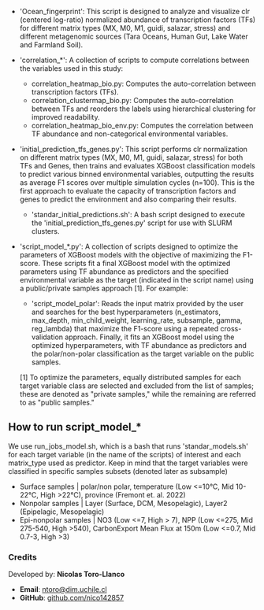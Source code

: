 - 'Ocean_fingerprint': This script is designed to analyze and visualize clr (centered log-ratio) normalized abundance of transcription factors (TFs) for different matrix types (MX, M0, M1, guidi, salazar, stress) and different metagenomic sources (Tara Oceans, Human Gut, Lake Water and Farmland Soil).

- 'correlation_*': A collection of scripts to compute correlations between the variables used in this study:
	- correlation_heatmap_bio.py: Computes the auto-correlation between transcription factors (TFs).
	- correlation_clustermap_bio.py: Computes the auto-correlation between TFs and reorders the labels using hierarchical clustering for improved readability.
	- correlation_heatmap_bio_env.py: Computes the correlation between TF abundance and non-categorical environmental variables.

- 'initial_prediction_tfs_genes.py': This script performs clr normalization on different matrix types (MX, M0, M1, guidi, salazar, stress) for both TFs and Genes, then trains and evaluates XGBoost classification models to predict various binned environmental variables, outputting the results as average F1 scores over multiple simulation cycles (n=100). This is the first approach to evaluate the capacity of transcription factors and genes to predict the environment and also comparing their results.
	- 'standar_initial_predictions.sh': A bash script designed to execute the 'initial_prediction_tfs_genes.py' script for use with SLURM clusters.

- 'script_model_*.py': A collection of scripts designed to optimize the parameters of XGBoost models with the objective of maximizing the F1-score. These scripts fit a final XGBoost model with the optimized parameters using TF abundance as predictors and the specified environmental variable as the target (indicated in the script name) using a public/private samples approach [1]. For example:
	- 'script_model_polar': Reads the input matrix provided by the user and searches for the best hyperparameters (n_estimators, max_depth, min_child_weight, learning_rate, subsample, gamma, reg_lambda) that maximize the F1-score using a repeated cross-validation approach. Finally, it fits an XGBoost model using the optimized hyperparameters, with TF abundance as predictors and the polar/non-polar classification as the target variable on the public samples.
	
	[1] To optimize the parameters, equally distributed samples for each target variable class are selected and excluded from the list of samples; these are denoted as "private samples," while the remaining are referred to as "public samples."

## How to run script_model_*
We use run_jobs_model.sh, which is a bash that runs 'standar_models.sh' for each target variable (in the name of the scripts) of interest and each matrix_type used as predictor.
Keep in mind that the target variables were classified in specific samples subsets (denoted later as subsample)
- Surface samples | polar/non polar, temperature (Low <=10°C, Mid 10-22°C, High >22°C), province (Fremont et. al. 2022)
- Nonpolar samples | Layer (Surface, DCM, Mesopelagic), Layer2 (Epipelagic, Mesopelagic)
- Epi-nonpolar samples | NO3 (Low <=7, High > 7), NPP (Low <=275, Mid 275-540, High >540), CarbonExport Mean Flux at 150m (Low <=0.7, Mid 0.7-3, High >3)

### Credits
Developed by: **Nicolas Toro-Llanco**
- **Email**: [ntoro@dim.uchile.cl](mailto:ntoro@dim.uchile.cl)
- **GitHub**: [github.com/nico142857](https://github.com/nico142857)